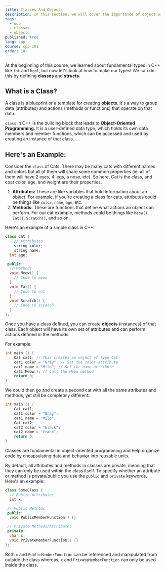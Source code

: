```yaml
---
title: Classes And Objects
description: In this section, we will cover the importance of object oriented programming!
tags:
  - oop
  - classes
  - objects
published: true
lang: cpp
course: cpp-101
order: 10
---
```

At the beginning of this course, we learned about fundamental types in C++ like `int` and `bool`, but now let's look at how to make our types! We can do this by defining **classes** and **structs**.

## What is a Class?
A class is a blueprint or a template for creating **objects**. It's a way to group data (attributes) and actions (methods or functions) that operate on that data.

`class` in C++ is the building block that leads to **Object-Oriented Programming**. It is a user-defined data type, which holds its own data members and member functions, which can be accessed and used by creating an instance of that class.

## Here's an Example:

Consider the `class` of Cats. There may be many cats with different names and colors but all of them will share some common properties (ie. all of them will have 2 eyes, 4 legs, a nose, etc). So here, Cat is the class, and coat color, age, and weight are their properties.
  1. **Attributes:** These are like variables that hold information about an object. For example, if you're creating a class for cats, attributes could be things like `color`, `name`, `age`, etc.
  2. **Methods:** These are functions that define what actions an object can perform. For our cat example, methods could be things like `Meow()`, `Eat()`, `Scratch()`, and so on.

Here's an example of a simple class in C++:

```cpp
class Cat {
	// Attributes
	string color;
	string name;
  int age;

 public:
  // Methods
  void Meow() {
    // Code to meow
  }
  void Eat() {
    // Code to eat
  }
  void Scratch() {
    // Code to scratch
  }
};
```

Once you have a class defined, you can create **objects** (instances) of that class. Each object will have its own set of attributes and can perform actions defined in the methods.

For example:
```cpp
int main () {
	Cat cat1; // This creates an object of type Cat
	cat1.color = "Gray"; // Set the color attribute
	cat1.name = "Milo"; // Set the name attribute
	cat1.Meow(); // Call the Meow method
	return 0;
}
```

We could then go and create a second cat with all the same attributes and methods, yet still be completely different:

```cpp
int main () {
	Cat cat1;
	cat1.color = "Gray";
	cat1.name = "Milo";
	Cat cat2;
	cat2.color = "black";
	cat2.name = "frank";
	return 0;
}
```

Classes are fundamental in object-oriented programming and help organize code by encapsulating data and behavior into reusable units.

By default, all attributes and methods in classes are private, meaning that they can only be used within the class itself. To specify whether an attribute or method is private/public you use the `public` and `private` keywords. Here's an example:

```cpp
class SomeClass {
  // Public Attributes
  int x;

 // Public Methods
 public:
  void PublicMemberFunction() {}

 // Private Methods/Attributes
 private:
  char c;
  void PrivateMemberFunction() {}
};
```

Both `x` and `PublicMemberFunction` can be referenced and manipulated from outside the class whereas, `c` and `PrivateMemberFunction` can only be used inside the class.
